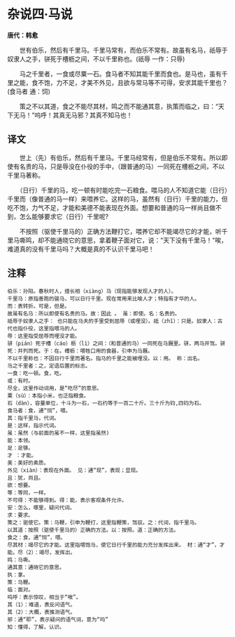 杂说四·马说
==
**唐代：韩愈**

　　世有伯乐，然后有千里马。千里马常有，而伯乐不常有。故虽有名马，祇辱于奴隶人之手，骈死于槽枥之间，不以千里称也。(祇辱 一作：只辱)

　　马之千里者，一食或尽粟一石。食马者不知其能千里而食也。是马也，虽有千里之能，食不饱，力不足，才美不外见，且欲与常马等不可得，安求其能千里也？(食马者 通：饲)

　　策之不以其道，食之不能尽其材，鸣之而不能通其意，执策而临之，曰：“天下无马！”呜呼！其真无马邪？其真不知马也！

译文
---
　　世上（先）有伯乐，然后有千里马。千里马经常有，但是伯乐不常有。所以即使有名贵的马，只是辱没在仆役的手中，（跟普通的马）一同死在槽枥之间，不以千里马著称。

　　（日行）千里的马，吃一顿有时能吃完一石粮食。喂马的人不知道它能（日行）千里而（像普通的马一样）来喂养它。这样的马，虽然有（日行）千里的能力，但吃不饱，力气不足，才能和美德不能表现在外面。想要和普通的马一样尚且做不到，怎么能够要求它（日行）千里呢?

　　不按照（驱使千里马的）正确方法鞭打它，喂养它却不能竭尽它的才能，听千里马嘶鸣，却不能通晓它的意思，拿着鞭子面对它，说："天下没有千里马！"唉，难道真的没有千里马吗？大概是真的不认识千里马吧！

注释
---
    伯乐：孙阳。春秋时人，擅长相（xiàng）马（现指能够发现人才的人）。
    千里马：原指善跑的骏马，可以日行千里。现在常用来比喻人才；特指有才华的人。
    而：表转折。可是，但是。
    故虽有名马：所以即使有名贵的马。故：因此 。 虽：即使。名：名贵的。
    祗辱于奴隶人之手： 也只能在马夫的手里受到屈辱（或埋没）。祗（zhǐ）：只是。奴隶人：古代也指仆役，这里指喂马的人。
    辱：这里指受屈辱而埋没才能。
    骈（pián）死于槽（cáo）枥（lì）之间：（和普通的马）一同死在马厩里。骈，两马并驾。骈死：并列而死。于：在。槽枥：喂牲口用的食器，引申为马厩。
    不以千里称也：不因日行千里而著名。指马的千里之能被埋没。以：用。 称：出名。
    马之千里者：之，定语后置的标志。
    一食：吃一顿。食，吃。
    或：有时。
    尽全，这里作动词用，是“吃尽”的意思。
    粟（sù）：本指小米，也泛指粮食。
    石（dàn），容量单位，十斗为一石，一石约等于一百二十斤。三十斤为钧,四钧为石。
    食马者：食，通“饲”，喂。
    其：指千里马，代词。
    是：这样，指示代词。
    虽：虽然（与前面的虽不一样，这里指虽然)
    能：本领。
    足：足够。
    才 ：才能。
    美：美好的素质。
    外见（xiàn）：表现在外面。 见：通“现”，表现；显现。
    且：犹，尚且。
    欲：想要。
    等：等同，一样。
    不可得：不能够得到。得：能，表示客观条件允许。
    安：怎么，哪里，疑问代词。
    求：要求。
    策之：驱使它。策：马鞭，引申为鞭打，这里指鞭策，驾驭。之：代词，指千里马。
    以其道：按照（驱使千里马的）正确的方法。以：按照。道：正确的方法。
    食之：食，通“饲”，喂。
    尽其材：竭尽它的才能。这里指喂饱马，使它日行千里的能力充分发挥出来。 材：通“才”，才能。尽（2）：竭尽，发挥出。
    鸣：马嘶。
    通其意：通晓它的意思。
    执：拿。
    策：马鞭。
    临：面对。
    呜呼：表示惊叹，相当于“唉”。
    其（1）：难道，表反问语气。
    其（2）：大概，表推测语气。
    邪：通“耶”，表示疑问的语气词，意为“吗”
    知：懂得，了解，认识。